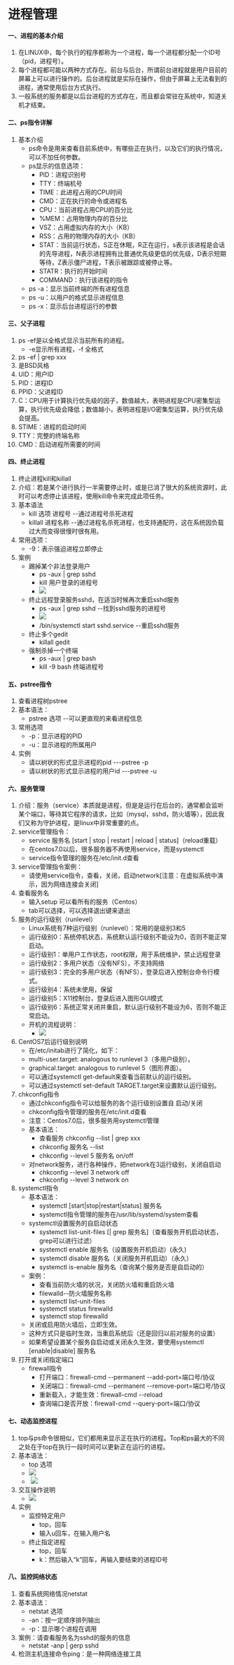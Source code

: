 # 进程管理



#### 一、进程的基本介绍

1. 在LINUX中，每个执行的程序都称为一个进程，每一个进程都分配一个ID号（pid，进程号）。
2. 每个进程都可能以两种方式存在。前台与后台，所谓前台进程就是用户目前的屏幕上可以进行操作的。后台进程就是实际在操作，但由于屏幕上无法看到的进程，通常使用后台方式执行。
3. 一般系统的服务都是以后台进程的方式存在，而且都会常驻在系统中，知道关机才结束。

#### 二、ps指令详解

1. 基本介绍
   - ps命令是用来查看目前系统中，有哪些正在执行，以及它们的执行情况，可以不加任何参数。
   - ps显示的信息选项：
     - PID：进程识别号
     - TTY：终端机号
     - TIME：此进程占用的CPU时间
     - CMD：正在执行的命令或进程名
     - CPU：当前进程占用CPU的百分比
     - %MEM：占用物理内存的百分比
     - VSZ：占用虚拟内存的大小（KB）
     - RSS：占用的物理内存的大小（KB）
     - STAT：当前运行状态，S正在休眠，R正在运行，s表示该进程是会话的先导进程，N表示进程拥有比普通优先级更低的优先级，D表示短期等待，Z表示僵尸进程，T表示被跟踪或被停止等。
     - STATR：执行的开始时间
     - COMMAND：执行该进程的指令
   - ps -a：显示当前终端的所有进程信息
   - ps -u：以用户的格式显示进程信息
   - ps -x：显示后台进程运行的参数

#### 三、父子进程

1. ps -ef是以全格式显示当前所有的进程。
   - -e显示所有进程，-f 全格式
2. ps -ef | grep xxx
3. 是BSD风格
4. UID：用户ID
5. PID：进程ID
6. PPID：父进程ID
7. C：CPU用于计算执行优先级的因子，数值越大，表明进程是CPU密集型运算，执行优先级会降低；数值越小，表明进程是I/O密集型运算，执行优先级会提高。
8. STIME：进程的启动时间
9. TTY：完整的终端名称
10. CMD：启动进程所需要的时间

#### 四、终止进程

1. 终止进程kill和killall
2. 介绍：若是某个进行执行一半需要停止时，或是已消了很大的系统资源时，此时可以考虑停止该进程，使用kill命令来完成此项任务。
3. 基本语法
   - kill 选项 进程号 --通过进程号杀死进程
   - killall 进程名称 --通过进程名杀死进程，也支持通配符，这在系统因负载过大而变得很慢时很有用。
4. 常用选项：
   - -9：表示强迫进程立即停止
5. 案例
   - 踢掉某个非法登录用户
     - ps -aux | grep sshd
     - kill 用户登录的进程号
     - <img src="../asset/image-20230307141538464.png">
   - 终止远程登录服务sshd，在适当时候再次重启sshd服务
     - ps -aux | grep sshd --找到sshd服务的进程号
     - <img src="../asset/image-20230307141645326.png">
     - /bin/systemctl start sshd.service --重启sshd服务
   - 终止多个gedit
     - killall gedit
   - 强制杀掉一个终端
     - ps -aux | grep bash
     - kill -9 bash 终端进程号

#### 五、pstree指令

1. 查看进程树pstree
2. 基本语法：
   - pstree 选项 --可以更直观的来看进程信息
3. 常用选项
   - -p：显示进程的PID
   - -u：显示进程的所属用户
4. 实例
   - 请以树状的形式显示进程的pid ---pstree -p
   - 请以树状的形式显示进程的用户id  ---pstree -u

#### 六、服务管理

1. 介绍：服务（service）本质就是进程，但是是运行在后台的，通常都会监听某个端口，等待其它程序的请求，比如（mysql，sshd，防火墙等），因此我们又称为守护进程，是linux中非常重要的点。
2. service管理指令：
   - service 服务名 [start | stop | restart | reload | status]（reload重载）
   - 在centos7.0以后，很多服务器不再使用service，而是systemctl
   - service指令管理的服务在/etc/init.d查看
3. service管理指令案例：
   - 请使用service指令，查看，关闭，启动network[注意：在虚拟系统中演示，因为网络连接会关闭]
4. 查看服务名
   - 输入setup 可以看所有的服务（Centos）
   - tab可以选择，可以选择退出键来退出
5. 服务的运行级别（runlevel）
   - Linux系统有7种运行级别（runlevel）：常用的是级别3和5
   - 运行级别0：系统停机状态，系统默认运行级别不能设为0，否则不能正常启动。
   - 运行级别1：单用户工作状态，root权限，用于系统维护，禁止远程登录
   - 运行级别2：多用户状态（没有NFS），不支持网络
   - 运行级别3：完全的多用户状态（有NFS），登录后进入控制台命令行模式。
   - 运行级别4：系统未使用，保留
   - 运行级别5：X11控制台，登录后进入图形GUI模式
   - 运行级别6：系统正常关闭并重启，默认运行级别不能设为6，否则不能正常启动。
   - 开机的流程说明：
     - <img src="../asset/image-20230307201204449.png">
6. CentOS7后运行级别说明
   - 在/etc/initab进行了简化，如下：
   - multi-user.target: analogous to runlevel 3（多用户级别）。
   - graphical.target: analogous to runlevel 5（图形界面）。
   - 可以通过systemctl get-default来查看当前默认的运行级别。
   - 可以通过systemctl set-default TARGET.target来设置默认运行级别。
7. chkconfig指令
   - 通过chkconfig指令可以给服务的各个运行级别设置自 启动/关闭
   - chkconfig指令管理的服务在/etc/init.d查看
   - 注意：Centos7.0后，很多服务用systemctl管理
   - 基本语法：
     - 查看服务 chkconfig --list | grep xxx
     - chkconfig 服务名 --list
     - chkconfig --level 5 服务名 on/off
   - 对network服务，进行各种操作，把network在3运行级别，关闭自启动
     - chkconfig --level 3 network off
     - chkconfig --level 3 network on
8. systemctl指令
   - 基本语法：
      - systemctl [start|stop|restart|status] 服务名
      - systemctl指令管理的服务在/usr/lib/systemd/system查看
   - systemctl设置服务的自启动状态
      - systemctl list-unit-files [| grep 服务名]（查看服务开机启动状态，grep可以进行过滤）
      - systemctl enable 服务名（设置服务开机启动）(永久)
      - systemctl disable 服务名（关闭服务开机启动）（永久）
      - systemctl is-enable 服务名（查询某个服务是否是自启动的）
   - 案例：
      - 查看当前防火墙的状况，关闭防火墙和重启防火墙
      - filewalld--防火墙服务名称
      - systemctl list-unit-files
      - systemctl status firewalld
      - systemctl stop firewalld
   - 关闭或启用防火墙后，立即生效。
   - 这种方式只是临时生效，当重启系统后（还是回归以前对服务的设置）
   - 如果希望设置某个服务自启动或关闭永久生效，要使用systemctl [enable|disable] 服务名 
9. 打开或关闭指定端口
   - firewall指令
      - 打开端口：firewall-cmd --permanent --add-port=端口号/协议
      - 关闭端口：firewall-cmd --permanent --remove-port=端口号/协议
      - 重新载入，才能生效：firewall-cmd --reload
      - 查询端口是否开放：firewall-cmd --query-port=端口/协议

#### 七、动态监控进程

1. top与ps命令很相似，它们都用来显示正在执行的进程。Top和ps最大的不同之处在于top在执行一段时间可以更新正在运行的进程。
2. 基本语法：
   - top 选项
   - <img src="../asset/image-20230307211033041.png">
   - ​                       <img src="../asset/image-20230307211728272.png"  >        
3. 交互操作说明
   - <img src="../asset/image-20230307212131109.png">
4. 实例
   - 监控特定用户
     - top，回车
     - 输入u回车，在输入用户名
   - 终止指定进程
     - top，回车
     - k：然后输入“k”回车，再输入要结束的进程ID号

#### 八、监控网络状态

1. 查看系统网络情况netstat
2. 基本语法：
   - netstat 选项
   - -an：按一定顺序排列输出
   - -p：显示哪个进程在调用
3. 案例：请查看服务名为sshd的服务的信息
   - netstat -anp | gerp sshd
4. 检测主机连接命令ping：是一种网络连接工具